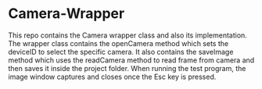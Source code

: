 # Camera-Wrapper
This repo contains the Camera wrapper class and also its implementation. The wrapper class contains the openCamera method which
sets the deviceID to select the specific camera. It also contains the saveImage method which uses the readCamera method to read 
frame from camera and then saves it inside the project folder. When running the test program, the image window captures and 
closes once the Esc key is pressed.
